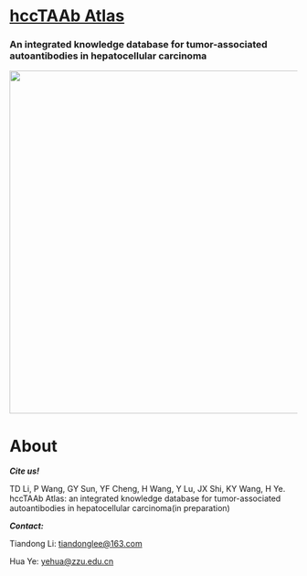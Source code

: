 <h1><a href="http://nscc.zzu.edu.cn/hccTAAb/">hccTAAb Atlas </a></h1>

### An integrated knowledge database for tumor-associated autoantibodies in hepatocellular carcinoma

<img src="https://github.com/tiandongli/hccTAAb/blob/main/www/0_flow%20diagram.png" style='width: 600px; height: auto;'>

<h1>About</h1>

***Cite us!***

TD Li, P Wang, GY Sun, YF Cheng, H Wang, Y Lu, JX Shi, KY Wang, H Ye. hccTAAb Atlas: an integrated knowledge database for tumor-associated autoantibodies in hepatocellular carcinoma(in preparation)

***Contact:***

Tiandong Li: tiandonglee@163.com

Hua Ye: yehua@zzu.edu.cn

